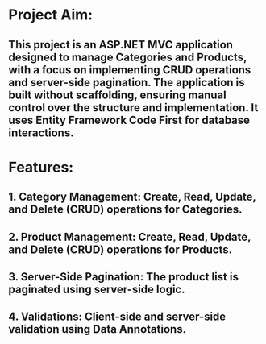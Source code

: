 # Project Aim:
## This project is an ASP.NET MVC application designed to manage Categories and Products, with a focus on implementing CRUD operations and server-side pagination. The application is built without scaffolding, ensuring manual control over the structure and implementation. It uses Entity Framework Code First for database interactions.

# Features:
## 1. Category Management: Create, Read, Update, and Delete (CRUD) operations for Categories.
## 2. Product Management: Create, Read, Update, and Delete (CRUD) operations for Products.
## 3. Server-Side Pagination: The product list is paginated using server-side logic.
## 4. Validations: Client-side and server-side validation using Data Annotations.
